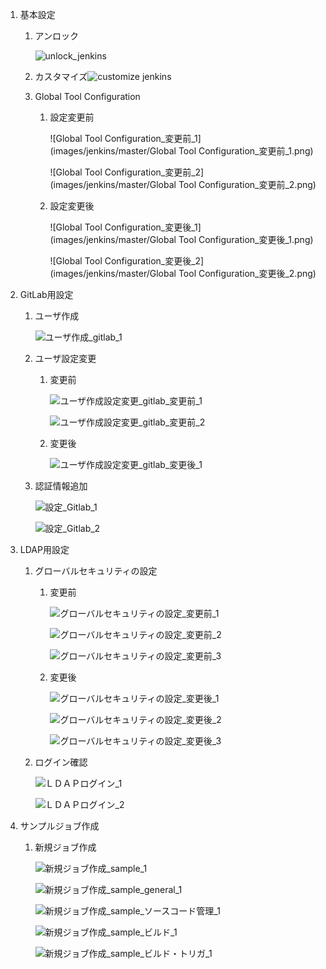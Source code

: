 1. 基本設定

   1. アンロック

      ![unlock_jenkins](images/jenkins/master/unlock_jenkins.png)

   2. カスタマイズ![customize jenkins](images/jenkins/master/customize_jenkins.png)

   3. Global Tool Configuration

      1. 設定変更前

         ![Global Tool Configuration_変更前_1](images/jenkins/master/Global Tool Configuration_変更前_1.png)

         ![Global Tool Configuration_変更前_2](images/jenkins/master/Global Tool Configuration_変更前_2.png)

      2. 設定変更後

         ![Global Tool Configuration_変更後_1](images/jenkins/master/Global Tool Configuration_変更後_1.png)

         ![Global Tool Configuration_変更後_2](images/jenkins/master/Global Tool Configuration_変更後_2.png)

2. GitLab用設定

   1. ユーザ作成

      ![ユーザ作成_gitlab_1](images/jenkins/master/ユーザ作成_gitlab_1.png)

   2. ユーザ設定変更

      1. 変更前

         ![ユーザ作成設定変更_gitlab_変更前_1](images/jenkins/master/ユーザ作成設定変更_gitlab_変更前_1.png)

         ![ユーザ作成設定変更_gitlab_変更前_2](images/jenkins/master/ユーザ作成設定変更_gitlab_変更前_2.png)

      2. 変更後

         ![ユーザ作成設定変更_gitlab_変更後_1](images/jenkins/master/ユーザ作成設定変更_gitlab_変更後_1.png)

   3. 認証情報追加

      ![設定_Gitlab_1](images/jenkins/master/設定_Gitlab_1.png)

      ![設定_Gitlab_2](images/jenkins/master/設定_Gitlab_2.png)

3. LDAP用設定

   1. グローバルセキュリティの設定

      1. 変更前

         ![グローバルセキュリティの設定_変更前_1](images/jenkins/master/グローバルセキュリティの設定_変更前_1.png)

         ![グローバルセキュリティの設定_変更前_2](images/jenkins/master/グローバルセキュリティの設定_変更前_2.png)

         ![グローバルセキュリティの設定_変更前_3](images/jenkins/master/グローバルセキュリティの設定_変更前_3.png)

      2. 変更後

         ![グローバルセキュリティの設定_変更後_1](images/jenkins/master/グローバルセキュリティの設定_変更後_1.png)

         ![グローバルセキュリティの設定_変更後_2](images/jenkins/master/グローバルセキュリティの設定_変更後_2.png)

         ![グローバルセキュリティの設定_変更後_3](images/jenkins/master/グローバルセキュリティの設定_変更後_3.png)

   2. ログイン確認

      ![ＬＤＡＰログイン_1](images/jenkins/master/ＬＤＡＰログイン_1.png)

      ![ＬＤＡＰログイン_2](images/jenkins/master/ＬＤＡＰログイン_2.png)

4. サンプルジョブ作成

   1. 新規ジョブ作成

      ![新規ジョブ作成_sample_1](images/jenkins/master/新規ジョブ作成_sample_1.png)

      ![新規ジョブ作成_sample_general_1](images/jenkins/master/新規ジョブ作成_sample_general_1.png)

      ![新規ジョブ作成_sample_ソースコード管理_1](images/jenkins/master/新規ジョブ作成_sample_ソースコード管理_1.png)

      ![新規ジョブ作成_sample_ビルド_1](images/jenkins/master/新規ジョブ作成_sample_ビルド_1.png)

      ![新規ジョブ作成_sample_ビルド・トリガ_1](images/jenkins/master/新規ジョブ作成_sample_ビルド・トリガ_1.png)